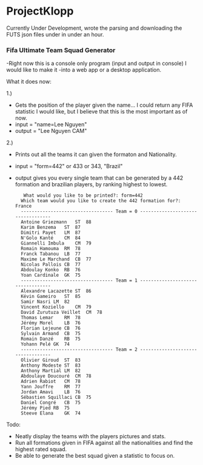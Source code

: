 # ProjectKlopp

Currently Under Development, wrote the parsing and downloading the FUTS json files under in under an hour.

### Fifa Ultimate Team Squad Generator
-Right now this is a console only program (input and output in console) I would like to make it -into a web app or a desktop application.

What it does now:

1.)
- Gets the position of the player given the name... I could return any FIFA statistic I would like, but I believe that this is the most important as of now.
- input = "name=Lee Nguyen"
- output = "Lee Nguyen	CAM"

2.)
- Prints out all the teams it can given the formaton and Nationality.
- input = "form=442" or 433 or 343, "Brazil"
- output gives you every single team that can be generated by a 442 formation and brazilian players, by ranking highest to lowest.
     
		 What would you like to be printed?: form=442
     	Which team would you like to create the 442 formation for?: France
        ---------------------------------- Team = 0 ----------------------------------
        Antoine Griezmann	ST	88
        Karim Benzema	ST	87
        Dimitri Payet	LM	87
        N'Golo Kanté	CM	84
        Giannelli Imbula	CM	79
        Romain Hamouma	RM	78
        Franck Tabanou	LB	77
        Maxime Le Marchand	CB	77
        Nicolas Pallois	CB	77
        Abdoulay Konko	RB	76
        Yoan Cardinale	GK	75
        ---------------------------------- Team = 1 ----------------------------------
        Alexandre Lacazette	ST	86
        Kévin Gameiro	ST	85
        Samir Nasri	LM	82
        Vincent Koziello	CM	79
        David Zurutuza Veillet	CM	78
        Thomas Lemar	RM	78
        Jérémy Morel	LB	76
        Florian Lejeune	CB	76
        Sylvain Armand	CB	75
        Romain Danzé	RB	75
        Yohann Pelé	GK	74
        ---------------------------------- Team = 2 ----------------------------------
        Olivier Giroud	ST	83
        Anthony Modeste	ST	83
        Anthony Martial	LM	82
        Abdoulaye Doucouré	CM	78
        Adrien Rabiot	CM	78
        Yann Jouffre	RM	77
        Jordan Amavi	LB	76
        Sébastien Squillaci	CB	75
        Daniel Congré	CB	75
        Jérémy Pied	RB	75
        Steeve Elana	GK	74
     
Todo:
- Neatly display the teams with the players pictures and stats.
- Run all formations given in FIFA against all the nationalities and find the highest rated squad.
- Be able to generate the best squad given a statistic to focus on.


